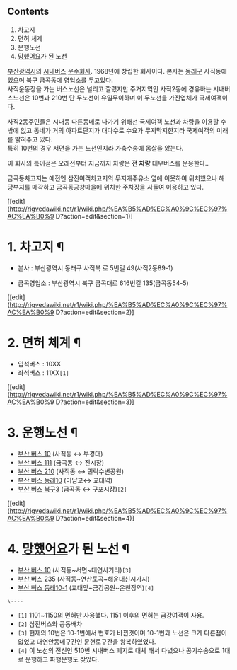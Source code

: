 ## Contents

    

1. 차고지 
2. 면허 체계 
3. 운행노선 
4. [망했어요](%EB%A7%9D%ED%96%88%EC%96%B4%EC%9A%94.md)가 된 노선 

[부산광역시](%EB%B6%80%EC%82%B0%EA%B4%91%EC%97%AD%EC%8B%9C.md)의
[시내버스](%EC%8B%9C%EB%82%B4%EB%B2%84%EC%8A%A4.md)
[운수회사](%EB%B2%84%EC%8A%A4%20%ED%9A%8C%EC%82%AC.md). 1968년에 창립한 회사이다. 본사는
[동래구](%EB%8F%99%EB%9E%98%EA%B5%AC.md) 사직동에 있으며 북구 금곡동에 영업소를 두고있다.  
사직운동장을 가는 버스노선은 널리고 깔렸지만 주거지역인 사직2동에 경유하는 시내버스노선은 10번과 210번 단 두노선이 유일무이하며 이
두노선을 가진업체가 국제여객이다.

사직2동주민들은 시내등 다른동네로 나가기 위해선 국제여객 노선과 차량을 이용할 수 밖에 없고 동네가 거의 아파트단지가 대다수로 수요가
무지막지한지라 국제여객의 미래를 밝혀주고 있다.  
특히 10번의 경우 서면을 가는 노선인지라 가축수송에 몸살을 앓는다.

이 회사의 특이점은 오래전부터 지금까지 차량은 **전 차량** 대우버스를 운용한다..

금곡동차고지는 예전엔 삼진여객차고지의 무지개주유소 옆에 이웃하여 위치했으나 해당부지를 매각하고 금곡동공창마을에 위치한 주차장을 사들여
이용하고 있다.

[[edit](http://rigvedawiki.net/r1/wiki.php/%EA%B5%AD%EC%A0%9C%EC%97%AC%EA%B0%9
D?action=edit&section=1)]

# 1. 차고지 ¶

  * 본사 : 부산광역시 동래구 사직북 로 5번길 49(사직2동89-1)   

  * 금곡영업소 : 부산광역시 북구 금곡대로 616번길 135(금곡동54-5)   

[[edit](http://rigvedawiki.net/r1/wiki.php/%EA%B5%AD%EC%A0%9C%EC%97%AC%EA%B0%9
D?action=edit&section=2)]

# 2. 면허 체계 ¶

  * 입석버스 : 10XX
  * 좌석버스 : 11XX`[1]`  

[[edit](http://rigvedawiki.net/r1/wiki.php/%EA%B5%AD%EC%A0%9C%EC%97%AC%EA%B0%9
D?action=edit&section=3)]

# 3. 운행노선 ¶

  * [부산 버스 10](%EB%B6%80%EC%82%B0%20%EB%B2%84%EC%8A%A4%2010.md) (사직동 ↔ 부경대)
  * [부산 버스 111](%EB%B6%80%EC%82%B0%20%EB%B2%84%EC%8A%A4%20111.md) (금곡동 ↔ 진시장) 
  * [부산 버스 210](%EB%B6%80%EC%82%B0%20%EB%B2%84%EC%8A%A4%20210.md) (사직동 ↔ 민락수변공원)
  * [부산 버스 동래10](%EB%B6%80%EC%82%B0%20%EB%B2%84%EC%8A%A4%20%EB%8F%99%EB%9E%9810.md) (미남교↔ 교대역)
  * [부산 버스 북구3](%EB%B6%80%EC%82%B0%20%EB%B2%84%EC%8A%A4%20%EB%B6%81%EA%B5%AC3.md) (금곡동 ↔ 구포시장)`[2]`  

[[edit](http://rigvedawiki.net/r1/wiki.php/%EA%B5%AD%EC%A0%9C%EC%97%AC%EA%B0%9
D?action=edit&section=4)]

# 4. [망했어요](%EB%A7%9D%ED%96%88%EC%96%B4%EC%9A%94.md)가 된 노선 ¶

  * [부산 버스 10](%EB%B6%80%EC%82%B0%20%EB%B2%84%EC%8A%A4%2010.md) (사직동~서면~대연사거리)`[3]`
  * [부산 버스 235](%EB%B6%80%EC%82%B0%20%EB%B2%84%EC%8A%A4%20235.md) (사직동~연산토곡~해운대신시가지)
  * [부산 버스 동래10-1](%EB%B6%80%EC%82%B0%20%EB%B2%84%EC%8A%A4%20%EB%8F%99%EB%9E%9810-1.md) (교대앞~금강공원~온천장역)`[4]`

`\----`

  * `[1]` 1101~1150의 면허만 사용했다. 1151 이후의 면허는 금강여객이 사용.
  * `[2]` 삼진버스와 공동배차
  * `[3]` 현재의 10번은 10-1번에서 번호가 바뀐것이며 10-1번과 노선은 크게 다른점이 없었고 대연안동네구간인 문현로구간을 왕복하였었다.
  * `[4]` 이 노선의 전신인 510번 시내버스 폐지로 대체 해서 다녔으나 공기수송으로 1대로 운행하고 파행운행도 잦았다.

